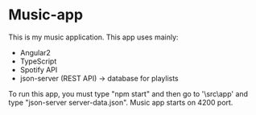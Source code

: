 # Music-app

This is my music application. This app uses mainly: 
- Angular2
- TypeScript
- Spotify API
- json-server (REST API) -> database for playlists

To run this app, you must type "npm start" and then go to '\src\app' and type "json-server server-data.json".
Music app starts on 4200 port.
